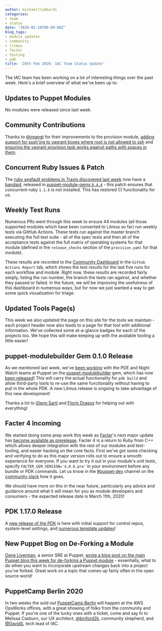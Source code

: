 ```yaml
---
author: michaeltlombardi
categories:
- team
- status
date: "2020-02-28T00:00:00Z"
blog_tags:
- module updates
- community
- litmus
- facter
- testing
- pdk
title: '28th Feb 2020: IAC Team Status Update'
---
```


The IAC team has been working on a lot of interesting things over the past week.
Here's a brief overview of what we've been up to:

## Updates to Puppet Modules

No modules were released since last week.

## Community Contributions

Thanks to [@jmangt](https://github.com/jmangt) for their improvements to the provision module,
[adding support for sssh'ing to vagrant boxes where root is not allowed to ssh](https://github.com/puppetlabs/provision/pull/103) and [ensuring the vagrant provision task works against paths with spaces in them](https://github.com/puppetlabs/provision/pull/101).

## Concurrent Ruby Issues & Patch

The [ruby segfault problems in Travis discovered last week](https://tickets.puppetlabs.com/browse/IAC-556) now have a [bandaid](https://github.com/puppetlabs/puppet-module-gems/pull/124/files), released in [puppet-module-gems `0.4.4`](https://github.com/puppetlabs/puppet-module-gems/blob/master/CHANGELOG.md#044) - this patch ensures that concurrent-ruby `1.1.6` is not installed. This has restored CI functionality for us.

## Weekly Test Runs

Numerous PRs went through this week to ensure 44 modules (all those supported modules which have been converted to Litmus so far) run weekly tests via GitHub Actions.
These tests run against the master branch executing the full test suite - all of the spec tests and then all of the acceptance tests against the full matrix of operating systems for that module (defined in the `release_checks` section of the `provision.yaml` for that module).

These results are recorded to the [Community Dashboard](https://puppetlabs.github.io/community_management/) in the `Github Actions Report` tab, which shows the test results for the last five runs for each workflow and module.
Right now, these results are recorded fairly simply, listing the run number, the branch the tests ran against, and whether they passed or failed.
In the future, we will be improving the usefulness of this dashboard in numerous ways, but for now we just wanted a way to get some quick visualization for triage.

## Updated Tools Page(s)

This week we also updated the page on this site for the tools we maintain - each project header now also leads to a page for that tool with additional information.
We've collected some at-a-glance badges for each of the projects too.
We hope this will make keeping up with the available tooling a little easier!

## puppet-modulebuilder Gem 0.1.0 Release

As we mentioned last week, we've [been working](https://tickets.puppetlabs.com/browse/IAC-532) with the PDE and Night Watch teams at Puppet on the [puppet-modulebuilder](https://github.com/puppetlabs/puppet-modulebuilder) gem, which has now [been released](https://rubygems.org/gems/puppet-modulebuilder/versions/0.1.0)!
This will carry the actual functionality for `pdk build` and allow third-party tools to re-use the same functionality without having to pull in the whole PDK.
A new Litmus release is ongoing to take advantage of this new development!

Thanks a lot to [Glenn Sarti](https://github.com/glennsarti) and [Florin Dragos](https://github.com/florindragos) for helping out with everything!

## Facter 4 Incoming

We started doing some prep work this week as [Facter](https://github.com/puppetlabs/facter-ng)'s next major update has [become available as prerelease](https://rubygems.org/gems/facter/versions/4.0.8.pre).
Facter 4 is a return to Ruby from C++ which allows deeper integration with the rest of our modules and test-tooling, and easier hacking on the core facts.
First we've got some checking and verifying to do as this major version rolls out to ensure a smooth experience for everyone.
If you want to try it out in your module's unit tests, specify `FACTER_GEM_VERSION='4.0.8.pre'` in your environment before any bundle or PDK commands.
Let us know in the [#puppet-dev](https://puppetcommunity.slack.com/archives/C0W1X7ZAL) channel on the [community slack](http://slack.puppet.com/) how it goes.

We should have more on this in the near future, particularly any advice and guidance around what it will mean for you as module developers and consumers - the expected release date is March 11th, 2020!

## PDK 1.17.0 Release

A [new release of the PDK](https://github.com/puppetlabs/pdk/blob/master/CHANGELOG.md#v1170-2020-02-27) is here with initial support for control repos, system-level settings, and [numerous template updates](https://github.com/puppetlabs/pdk-templates/compare/1.16.0...1.17.0)!

## New Puppet Blog on De-Forking a Module

[Gene Liverman](https://github.com/genebean), a senior SRE at Puppet, [wrote a blog post on the main Puppet blog this week for de-forking a Puppet module](https://puppet.com/blog/de-forking-a-puppet-module/) - essentially, what to do when you want to incorporate upstream changes back into a project you've forked.
Great work on a topic that comes up fairly often in the open source world!

## PuppetCamp Berlin 2020

In two weeks the sold out [PuppetCamp Berlin](https://www.eventbrite.com/e/puppet-camp-berlin-tickets-84908295999) will happen at the AWS OpsWorks offices, with a great showing of folks from the community and Puppet.
If you're one of the lucky ones with a ticket, come and say hi to Melissa Casburn, our UX architect, [@binford2k](https://github.com/binford2k), community shepherd, and [@DavidS](https://github.com/DavidS), tech lead of IAC.
